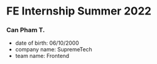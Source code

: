 # FE Internship Summer 2022

### Can Pham T.

- date of birth: 06/10/2000
- company name: SupremeTech
- team name: Frontend
